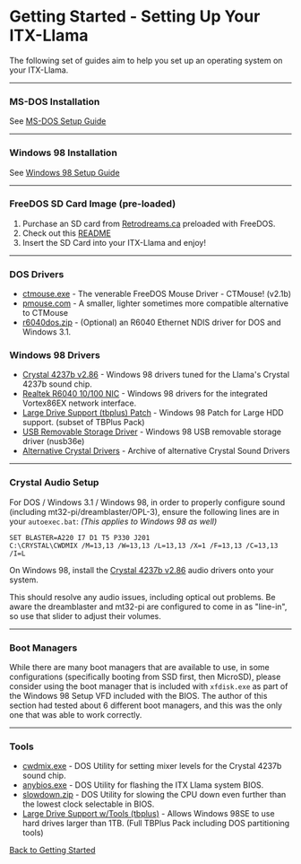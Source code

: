 # Getting Started - Setting Up Your ITX-Llama

The following set of guides aim to help you set up an operating system on your ITX-Llama. 

---

### MS-DOS Installation

See [MS-DOS Setup Guide](setup-dos.md)

---

### Windows 98 Installation

See [Windows 98 Setup Guide](setup-win98.md)

---

### FreeDOS SD Card Image (pre-loaded)
1. Purchase an SD card from [Retrodreams.ca][Retrodreams-FreeDOS] preloaded with FreeDOS.
2. Check out this [README](freedos-sdcard.md)
3. Insert the SD Card into your ITX-Llama and enjoy!

---

### DOS Drivers

* [ctmouse.exe][driver-CTMOUSE] - The venerable FreeDOS Mouse Driver - CTMouse! (v2.1b)
* [pmouse.com][driver-PMOUSE] - A smaller, lighter sometimes more compatible alternative to CTMouse
* [r6040dos.zip][driver-r6040dos] - (Optional) an R6040 Ethernet NDIS driver for DOS and Windows 3.1.

### Windows 98 Drivers

* [Crystal 4237b v2.86][driver-win98-CWD] - Windows 98 drivers tuned for the Llama's Crystal 4237b sound chip.
* [Realtek R6040 10/100 NIC][driver-win98-R6040] - Windows 98 drivers for the integrated Vortex86EX network interface.
* [Large Drive Support (tbplus) Patch][driver-win98-TBPLUS] - Windows 98 Patch for Large HDD support. (subset of TBPlus Pack)
* [USB Removable Storage Driver][driver-win98-USB] - Windows 98 USB removable storage driver (nusb36e)
* [Alternative Crystal Drivers][driver-crystal-archive] - Archive of alternative Crystal Sound Drivers 

---

### Crystal Audio Setup

For DOS / Windows 3.1 / Windows 98, in order to properly configure sound (including mt32-pi/dreamblaster/OPL-3), ensure the following lines are in your `autoexec.bat`: _(This applies to Windows 98 as well)_

```
SET BLASTER=A220 I7 D1 T5 P330 J201
C:\CRYSTAL\CWDMIX /M=13,13 /W=13,13 /L=13,13 /X=1 /F=13,13 /C=13,13 /I=L
```

On Windows 98, install the [Crystal 4237b v2.86][driver-win98-CWD] audio drivers onto your system. 

This should resolve any audio issues, including optical out problems. Be aware the dreamblaster and mt32-pi are configured to come in as "line-in", so use that slider to adjust their volumes.

---

### Boot Managers
While there are many boot managers that are available to use, in some configurations (specifically booting from SSD first, then MicroSD), please consider using the boot manager that is included with `xfdisk.exe` as part of the Windows 98 Setup VFD included with the BIOS. The author of this section had tested about 6 different boot managers, and this was the only one that was able to work correctly.

---

### Tools

* [cwdmix.exe][tool-CWDMIX] - DOS Utility for setting mixer levels for the Crystal 4237b sound chip.
* [anybios.exe][tool-ANYBIOS] - DOS Utility for flashing the ITX Llama system BIOS.
* [slowdown.zip][tool-SLOWDOWN] - DOS Utility for slowing the CPU down even further than the lowest clock selectable in BIOS.
* [Large Drive Support w/Tools (tbplus)][driver-TBPLUS-Full] - Allows Windows 98SE to use hard drives larger than 1TB. (Full TBPlus Pack including DOS partitioning tools)

[Back to Getting Started](../getting-started.md)

[driver-CTMOUSE]: https://docs.retrodreams.ca/itxllama/binaries/DOS-utils/CTMOUSE.EXE
[driver-r6040dos]: https://docs.retrodreams.ca/itxllama/binaries/DOS-utils/R6040DOS.ZIP
[driver-PMOUSE]: https://docs.retrodreams.ca/itxllama/binaries/DOS-utils/PMOUSE.COM
[tool-CWDMIX]: https://docs.retrodreams.ca/itxllama/binaries/DOS-utils/CWDMIX.EXE
[tool-ANYBIOS]: https://docs.retrodreams.ca/itxllama/binaries/DOS-utils/ANYBIOS.EXE
[tool-SLOWDOWN]: https://docs.retrodreams.ca/itxllama/binaries/DOS-utils/SLOWDOWN.ZIP
[driver-TBPLUS-Full]: https://docs.retrodreams.ca/itxllama/binaries/WIN98-drivers/TBPLUS/TBPLUS_FULL.zip
[driver-win98-TBPLUS]: https://docs.retrodreams.ca/itxllama/binaries/WIN98-drivers/TBPLUS/TBPLUS.zip
[driver-win98-CWD]: https://docs.retrodreams.ca/itxllama/binaries/WIN98-drivers/CWD-v286-1998-itx-llama/CWD_DRVS.zip
[driver-win98-R6040]: https://docs.retrodreams.ca/itxllama/binaries/WIN98-drivers/r6040_win98/r6040_win98.zip
[driver-win98-USB]: https://docs.retrodreams.ca/itxllama/binaries/WIN98-drivers/USB/nusb36e.exe
[driver-crystal-archive]: https://web.archive.org/web/19970607041537/http://www.crystal.com/drivers/audio-d.htm
[os-win98-part1]: https://docs.retrodreams.ca/itxllama/binaries/WIN98/WIN98_1.zip
[os-win98-part2]: https://docs.retrodreams.ca/itxllama/binaries/WIN98/WIN98_2.zip
[os-win98-archive]: https://archive.org/details/win-98-1
[itxllama-repo]: https://github.com/eivindbohler/itxllama/archive/refs/heads/main.zip
[Retrodreams]: https://retrodreams.ca/collections/all
[Retrodreams-FreeDOS]: https://retrodreams.ca/products/preloaded-microsd-card-with-freedos-goodies
[winworldpc-win98]: https://winworldpc.com/download/417d71c2-ae18-c39a-11c3-a4e284a2c3a5
[vogons-thread]: https://www.vogons.org/viewtopic.php?t=93480
[vogons-minidos]: https://www.vogons.org/viewtopic.php?p=1307896#p1307896
[mt32-pi]: https://github.com/dwhinham/mt32-pi
[mt32-pi-control]: https://github.com/gmcn42/mt32-pi-control/tree/main/dos_bin